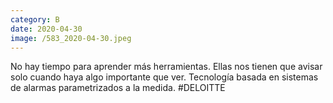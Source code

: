 ```yaml
--- 
category: B 
date: 2020-04-30 
image: /583_2020-04-30.jpeg 
--- 
```


No hay tiempo para aprender más herramientas. Ellas nos tienen que avisar solo cuando haya algo importante que ver. Tecnología basada en sistemas de alarmas parametrizados a la medida. #DELOITTE